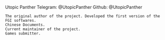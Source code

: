 Utopic Panther
	Telegram: @UtopicPanther
	Github: @UtopicPanther

	The original author of the project. Developed the first version of the FGI softwares.
	Chinese Documents.
	Current maintainer of the project.
	Games submitter.
